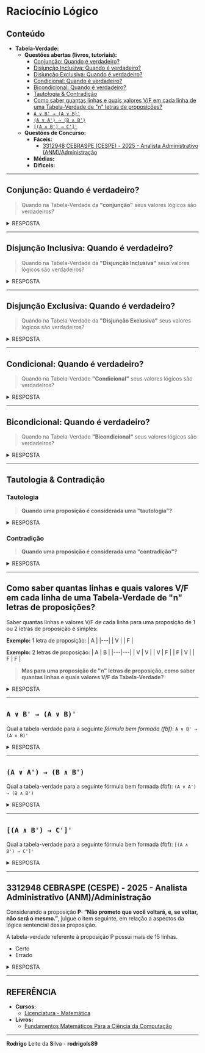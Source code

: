 # Raciocínio Lógico

## Conteúdo

 - **Tabela-Verdade:**
   - **Questões abertas (livros, tutoriais):**
     - [Conjunção: Quando é verdadeiro?](#conjunction-table)
     - [Disjunção Inclusiva: Quando é verdadeiro?](#disjunction-inclusive-table)
     - [Disjunção Exclusiva: Quando é verdadeiro?](#disjunction-inclusive-table)
     - [Condicional: Quando é verdadeiro?](#conditional-table)
     - [Bicondicional: Quando é verdadeiro?](#biconditional-table)
     - [Tautologia & Contradição](#tautology-and-contradiction)
     - [Como saber quantas linhas e quais valores V/F em cada linha de uma Tabela-Verdade de "n" letras de proposições?](#n-letters-count)
     - [`A ∨ B' ⇒ (A ∨ B)'`](#qal-01)
     - [`(A ∨ A') ⇒ (B ∧ B')`](#qal-02)
     - [`[(A ∧ B') ⇒ C']'`](#qal-03)
   - **Questões de Concurso:**
     - **Fáceis:**
       - [3312948 CEBRASPE (CESPE) - 2025 - Analista Administrativo (ANM)/Administração](#qcf-01)
     - **Médias:**
     - **Dificeis:**
<!---
[WHITESPACE RULES]
- Same topic = "20" Whitespace character.
- Different topic = "100" Whitespace character.
--->





































































































<!--- ( Tabela-Verdade ) --->

---

<div id="conjunction-table"></>

## Conjunção: Quando é verdadeiro?

> Quando na Tabela-Verdade da **"conjunção"** seus valores lógicos são verdadeiros?

<details>

<summary>RESPOSTA</summary>

<br/>

> A Tabela-Verdade da *conjunção* só retorna *verdadeiro (V)* quando as proposições são verdadeiras *simultaneamente*.

![img](images/conjunction-table-01.png)  

</details>




















---

<div id="disjunction-inclusive-table"></>

## Disjunção Inclusiva: Quando é verdadeiro?

> Quando na Tabela-Verdade da **"Disjunção Inclusiva"** seus valores lógicos são verdadeiros?

<details>

<summary>RESPOSTA</summary>

<br/>

> Na Tabela-Verdade da **Disjunção Inclusiva**, basta que apenas uma das proposições seja *verdadeira (V)* para que seu retorno seja verdadeiro.

![img](images/disjunction-inclusive-table-01.png)  

> **NOTE:**  
> Veja que a **Disjunção Inclusiva** só é *falsa (F)* quanto as proposições são falsas simultaneamente.

</details>




















---

<div id="disjunction-inclusive-table"></>

## Disjunção Exclusiva: Quando é verdadeiro?

> Quando na Tabela-Verdade da **"Disjunção Exclusiva"** seus valores lógicos são verdadeiros?

<details>

<summary>RESPOSTA</summary>

<br/>

> Na Tabela-Verdade da **Disjunção Exclusiva** seus valores lógicos só são verdadeiros quando uma proposição é *verdadeira (V)* e a outra é *falta (F)*.

![img](images/exclusive-disjunction-table-01.png)  

</details>




















---

<div id="conditional-table"></>

## Condicional: Quando é verdadeiro?

> Quando na Tabela-Verdade **"Condicional"** seus valores lógicos são verdadeiros?

<details>

<summary>RESPOSTA</summary>

<br/>

> A Tabela-Verdade **Condicional** só retorna falso se a primeira proposição for *verdadeira (V)* e a segunda *falta (F)*.

![img](images/conditional-table-01.png)  

> **Mas por quê?**

Uma condicional (também chamada de "implicação lógica") tem a forma:

```bash
𝑝 → 𝑞
```

onde:

 - 𝑝 é a hipótese (ou antecedente);
 - 𝑞 é a conclusão (ou consequente).

Nesse, caso a condicional é considerada falsa apenas quando:

 - A **hipótese** (𝑝) é **verdadeira, mas**;
 - A **conclusão** (𝑞) é **falsa**.

> **Por quê?**  
> Porque quando você afirma `"Se 𝑝, então 𝑞"`, você está garantindo que sempre que 𝑝 acontecer, 𝑞 também acontecerá.

Então:

 - Se você cumpre 𝑝 (verdadeiro) e 𝑞 não acontece (falso), você **quebra a promessa da condicional**:
   - Portanto, ela é falsa.
 - Mas, se 𝑝 é falso, não importa o que acontece com 𝑞:
   - A **promessa não foi "testada"**, então a condicional continua considerada verdadeira. (não houve quebra da promessa).

</details>




















---

<div id="biconditional-table"></>

## Bicondicional: Quando é verdadeiro?

> Quando na Tabela-Verdade **"Bicondicional"** seus valores lógicos são verdadeiros?

<details>

<summary>RESPOSTA</summary>

<br/>

> A Tabela-Verdade **Bicondicional** só retorna verdadeiro se as 2 proposições forem *verdadeiras (V)*; ou as 2 proposições forem *falsas (F)*.

![img](images/bicondicional-table-01.png)  

> **Mas por quê?**

Uma bicondicional tem a forma:

```bash
𝑝 ↔ 𝑞
```

onde:

 - 𝑝 é a **hipótese**;
 - 𝑞 é a **conclusão**.

A bicondicional é considerada verdadeira apenas quando:

 - A *hipótese (𝑝)* e a *conclusão (𝑞)* **têm o mesmo valor lógico**.

> **Por quê?**  
> Porque na bicondicional você está fazendo uma promessa dupla.

 - **Prometo que 𝑝 e 𝑞 acontecem juntos:**
   - Se um é verdadeiro, o outro também será;
   - Se um é falso, o outro também será.

Logo:

 - Se a *hipótese (𝑝)* e a *conclusão (𝑞)* são iguais (ambas verdadeiras ou ambas falsas):
   - A promessa foi cumprida → resultado *verdadeiro (V)*.
 - Mas, se a hipótese e a conclusão são diferentes (um verdadeiro e o outro falso e vice-versa):
   - A promessa foi quebrada → resultado *falso (F)*.

</details>




















---

<div id="tautology-and-contradiction"></div>

## Tautologia & Contradição

### Tautologia

> **Quando uma proposição é considerada uma "tautologia"?**

<details>

<summary>RESPOSTA</summary>

<br/>

> Uma proposição é considerada uma **tautologia** quando ela sempre retorna *verdade (V)* em todas as linhas da Tabela-Verdade.

O exemplo mais simples de uma *tautologia* é `A ∨ A' (disjunção)`:

| A | A' | A ∨ A' |
|---|----|--------|
| V | F  | V      |
| F | V  | V      |

</details>

### Contradição

> **Quando uma proposição é considerada uma "contradição"?**

<details>

<summary>RESPOSTA</summary>

<br/>

> Uma proposição é considerada uma **contradição** quando ela sempre retorna *falso (F)* em todas as linhas da Tabela-Verdade.

O exemplo mais simples de uma *contradição* é `A ∧ A' (conjunção)`:

| A | A' | A ∧ A' |
|---|----|--------|
| V | F  | F      |
| F | V  | F      |

</details>




















---

<div id="n-letters-count"></div>

## Como saber quantas linhas e quais valores V/F em cada linha de uma Tabela-Verdade de "n" letras de proposições?

Saber quantas linhas e valores V/F de cada linha para uma proposição de 1 ou 2 letras de proposição é simples:

**Exemplo:** 1 letra de proposição:
| A |
|---|
| V |
| F |

**Exemplo:** 2 letras de proposição:
| A | B |
|---|---|
| V | V |
| V | F |
| F | V |
| F | F |

> **Mas para uma proposição de "n" letras de proposição, como saber quantas linhas e quais valores V/F da Tabela-Verdade?**

<details>

<summary>RESPOSTA</summary>

<br/>

> Uma maneira interessante é criar uma tabela-verdade é utilizando o conceito de *"árvore matemática"*.

Por exemplo, vamos criar uma *tabela-verdade* para 2 letras de proposição utilizando o conceito de *árvore matemática*:

```bash
                   nº de letras     nº de
                   proposição       possibilidades (linhas)
       •          
     /   \        
    V     F        2¹               2
   / \   / \
  V   F  V  F      2²               4
```

**Exemplo:** 2 letras de proposição:
| A | B |
|---|---|
| V | V |
| V | F |
| F | V |
| F | F |

**NOTE:**  
Como podem ver a fórmula para calcular o número de possibilidades (linhas) com base no número de letras de proposição é a seguinte: **2<sup>n</sup>** , sendo **“n”** o número de letras de proposição.

> **E se a proposição tiver 3 letras?**

```bash
                              nº de letras     nº de
                              proposição       possibilidades (linhas)
            •   
       /        \
      V           F           2¹               2
    /   \       /   \
   V     F     V      F       2²               4
  / \   / \   / \    / \
 V   F  V  F  V  F   V  F     2³               8
```

**Exemplo:** 3 letras de proposição:
| A | B | C |
|---|---|---|
| V | V | V |
| V | V | F |
| V | F | V |
| V | F | F |
| F | V | V |
| F | V | F |
| F | F | V |
| F | F | F |

</details>




















---

<div id="qal-01"></div>

## `A ∨ B' ⇒ (A ∨ B)'`

Qual a tabela-verdade para a seguinte *fórmula bem formada (fbf)*: `A ∨ B' ⇒ (A ∨ B)'`

<details>
<summary>RESPOSTA</summary>

<br/>

| A | B | B' | A ∨ B' | (A ∨ B) | (A ∨ B)' | A ∨ B' ⇒ (A ∨ B)' |
|:-:|:-:|:--:|:------:|:-------:|:--------:|:-----------------:|
| V | V | F  | V      | V       | F        | F                 |
| V | F | V  | V      | V       | F        | F                 |
| F | V | F  | F      | V       | F        | V                 |
| F | F | V  | V      | F       | V        | V                 |

</details>




















---

<div id="qal-02"></div>

## `(A ∨ A') ⇒ (B ∧ B')`

Qual a tabela-verdade para a seguinte fórmula bem formada (fbf): `(A ∨ A') ⇒ (B ∧ B')`

<details>

<summary>RESPOSTA</summary>

<br/>

| A | B | A' | B' | A ∨ A' | B ∧ B' | (A ∨ A') ⇒ (B ∧ B') |
|:-:|:-:|:--:|:--:|:------:|:------:|:-------------------:|
| V | V |  F |  F |   V    |   F    |          F          |
| V | F |  F |  V |   V    |   F    |          F          |
| F | V |  V |  F |   V    |   F    |          F          |
| F | F |  V |  V |   V    |   F    |          F          |

</details>




















---

<div id="qal-03"></div>

## `[(A ∧ B') ⇒ C']'`

Qual a tabela-verdade para a seguinte fórmula bem formada (fbf): `[(A ∧ B') ⇒ C']'`

<details>

<summary>RESPOSTA</summary>

<br/>

| A | B | C | B' | (A ∧ B') | C' | (A ∧ B') → C' | [(A ∧ B') ⇒ C']'  |
|:-:|:-:|:-:|:--:|:--------:|:--:|:-------------:|:-----------------:|
| V | V | V | F  | F        | F  | V             | F                 |
| V | V | F | F  | F        | V  | V             | F                 |
| V | F | V | V  | V        | F  | F             | V                 |
| V | F | F | V  | V        | V  | V             | F                 |
| F | V | V | F  | F        | F  | V             | F                 |
| F | V | F | F  | F        | V  | V             | F                 |
| F | F | V | V  | F        | F  | V             | F                 |
| F | F | F | V  | F        | V  | V             | F                 |

</details>






































































































<!--- ( Questões de Concurso/Fáceis  ) --->

---

<div id="qcf-01"></div>

## 3312948 CEBRASPE (CESPE) - 2025 - Analista Administrativo (ANM)/Administração

Considerando a proposição **P: “Não prometo que você voltará, e, se voltar, não será o mesmo.”**, julgue o item seguinte, em relação a aspectos da lógica sentencial dessa proposição.

A tabela-verdade referente à proposição P possui mais de 15 linhas.

 - Certo
 - Errado

<details>

<summary>RESPOSTA</summary>

<br/>

Primeiro vamos identificar quais (quantas) proposições simples tem a sentença:

 - (¬a) "Não prometo que você voltará";
 - (b) "e, se voltar";
 - (¬c) "não será o mesmo".

Logo, nós teremos a seguinte proposição composta:

```bash
¬a ∧ (b → ¬c)
```

> **NOTE:**  
> Porém, a questão que saber se "A tabela-verdade referente à proposição P possui mais de 15 linhas".

Sabendo que nós temos 3 proposições simples e a formula para calcular o número de linhas de uma tabela-verdade é dada por **2<sup>n</sup>**, sendo **“n”** o número de proposições simples, temos:

```bash
2³ = 8
```

Ou seja, a resposta correta seria **"Errado"**, pois nossa tabela-verdade não terá mais 15 linhas.

</details>





































































































<!--- ( REFERÊNCIA ) --->

---

<div id="ref"></div>

## REFERÊNCIA

 - **Cursos:**
   - [Licenciatura - Matemática](https://www.faculdadeunica.com.br/graduacao/ead/matematica-3080)
 - **Livros:**
   - [Fundamentos Matemáticos Para a Ciência da Computação](https://www.amazon.com.br/Fundamentos-Matem%C3%A1ticos-Para-Ci%C3%AAncia-Computa%C3%A7%C3%A3o/dp/8521614225)

---

**Rodrigo** **L**eite da **S**ilva - **rodrigols89**
